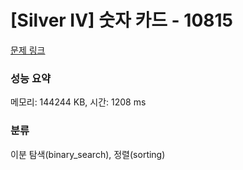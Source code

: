 # [Silver IV] 숫자 카드 - 10815 

[문제 링크](https://www.acmicpc.net/problem/10815) 

### 성능 요약

메모리: 144244 KB, 시간: 1208 ms

### 분류

이분 탐색(binary_search), 정렬(sorting)

